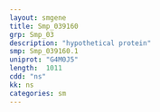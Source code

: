 ```yaml
---
layout: smgene
title: Smp_039160
grp: Smp_03
description: "hypothetical protein"
smp: Smp_039160.1
uniprot: "G4M0J5"
length:  1011
cdd: "ns"
kk: ns
categories: sm
---
```

